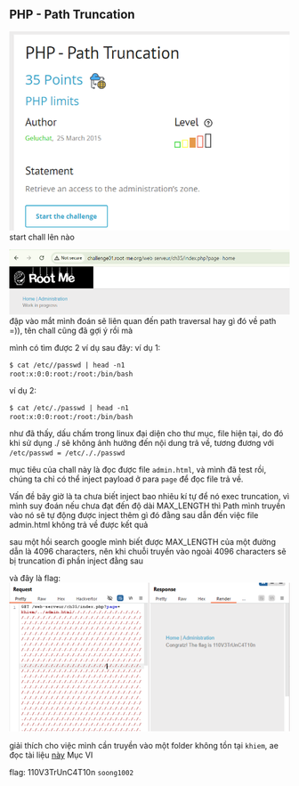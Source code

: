 ## PHP - Path Truncation

![image](../image/37.1.png)
start chall lên nào

![image](../image/37.2.png)
đập vào mắt mình đoán sẽ liên quan đến path traversal hay gì đó về path =)), tên chall cũng đã gợi ý rồi mà

mình có tìm được 2 ví dụ sau đây:
ví dụ 1:
```
$ cat /etc//passwd | head -n1
root:x:0:0:root:/root:/bin/bash
```

ví dụ 2:
```
$ cat /etc/./passwd | head -n1
root:x:0:0:root:/root:/bin/bash
```
như đã thấy, dấu chấm trong linux đại diện cho thư mục, file hiện tại, do đó khi sử dụng ./ sẽ không ảnh hưởng đến nội dung trả về, tương đương với `/etc/passwd = /etc/././passwd`

mục tiêu của chall này là đọc được file `admin.html`, và mình đã test rồi, chúng ta chỉ có thể inject payload ở para `page` để đọc file trả về.

Vấn đề bây giờ là ta chưa biết inject bao nhiêu kí tự để nó exec truncation, vì mình suy đoán nếu chưa đạt đến độ dài MAX_LENGTH thì Path mình truyền vào nó sẽ tự động được inject thêm gì đó đằng sau dẫn đến việc file admin.html không trả về được kết quả


sau một hồi search google mình biết được MAX_LENGTH của một đường dẫn là 4096 characters, nên khi chuỗi truyền vào ngoài 4096 characters sẽ bị truncation đi phần inject đằng sau

và đây là flag:
![image](../image/37.3.png)

giải thích cho việc mình cần truyền vào một folder không tồn tại `khiem`, ae đọc tài liệu [này](https://repository.root-me.org/Exploitation%20-%20Web/EN%20-%20PHP%20path%20truncation.html?_gl=1*1h0kh9z*_ga*NTQ0MzMwNzM3LjE3MTg1MjA4MDc.*_ga_SRYSKX09J7*MTcyNDkyMTc4My43Ni4xLjE3MjQ5MjIxODIuMC4wLjA.) Mục VI

flag: 110V3TrUnC4T10n
`soong1002`